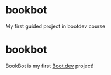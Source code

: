 # bookbot
My first guided project in bootdev course
# bookbot

BookBot is my first [Boot.dev](https://www.boot.dev) project!
